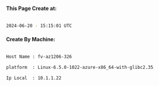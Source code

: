
   
#### This Page Create at:

```bash

2024-06-20 - 15:15:01 UTC

```

#### Create By Machine:

```bash

Host Name : fv-az1206-326

platform  : Linux-6.5.0-1022-azure-x86_64-with-glibc2.35

Ip Local  : 10.1.1.22

```

